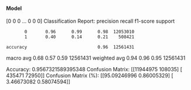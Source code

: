 #### Model
[0 0 0 ... 0 0 0]
Classification Report:
              precision    recall  f1-score   support

           0       0.96      0.99      0.98  12053010
           1       0.40      0.14      0.21    508421

    accuracy                           0.96  12561431
   macro avg       0.68      0.57      0.59  12561431
weighted avg       0.94      0.96      0.95  12561431

Accuracy: 0.9567321589395348
Confusion Matrix:
[[11944975   108035]
 [  435471    72950]]
Confusion Matrix (%):
[[95.09246996  0.86005329]
 [ 3.46673082  0.58074594]]
